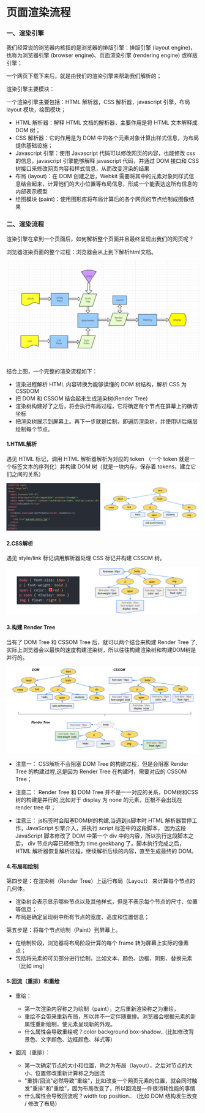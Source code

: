 # 页面渲染流程

### 一、渲染引擎
我们经常说的浏览器内核指的是浏览器的排版引擎：排版引擎 (layout engine)，也称为浏览器引擎 (browser engine)、页面渲染引擎 (rendering engine) 或样版引擎；

一个网页下载下来后，就是由我们的渲染引擎来帮助我们解析的；

渲染引擎主要模块：

一个渲染引擎主要包括：HTML 解析器，CSS 解析器，javascript 引擎，布局 layout 模块，绘图模块；

- HTML 解析器：解释 HTML 文档的解析器，主要作用是将 HTML 文本解释成 DOM 树；
- CSS 解析器：它的作用是为 DOM 中的各个元素对象计算出样式信息，为布局提供基础设施；
- Javascript 引擎：使用 Javascript 代码可以修改网页的内容，也能修改 css 的信息，javascript 引擎能够解释 javascript 代码，并通过 DOM 接口和 CSS 树接口来修改网页内容和样式信息，从而改变渲染的结果
- 布局 (layout)：在 DOM 创建之后，Webkit 需要将其中的元素对象同样式信息结合起来，计算他们的大小位置等布局信息，形成一个能表达这所有信息的内部表示模型
- 绘图模块 (paint)：使用图形库将布局计算后的各个网页的节点绘制成图像结果



### 二、渲染流程
渲染引擎在拿到一个页面后，如何解析整个页面并且最终呈现出我们的网页呢？

浏览器渲染页面的整个过程：浏览器会从上到下解析html文档。

![alt text](image/img1.png)

结合上图，一个完整的渲染流程如下：

- 渲染进程解析 HTML 内容转换为能够读懂的 DOM 树结构，解析 CSS 为 CSSDOM
- 把 DOM 和 CSSOM 结合起来生成渲染树(Render Tree)
- 渲染树构建好了之后，将会执行布局过程，它将确定每个节点在屏幕上的确切坐标
- 把渲染树展示到屏幕上。再下一步就是绘制，即遍历渲染树，并使用UI后端层绘制每个节点。

#### 1.HTML解析
遇见 HTML 标记，调用 HTML 解析器解析为对应的 token （一个 token 就是一个标签文本的序列化）并构建 DOM 树（就是一块内存，保存着 tokens，建立它们之间的关系）

![alt text](image/img2.png)

#### 2.CSS解析
遇见 style/link 标记调用解析器处理 CSS 标记并构建 CSSOM 树。

![alt text](image/img3.png)

#### 3.构建 Render Tree
当有了 DOM Tree 和 CSSOM Tree 后，就可以两个结合来构建 Render Tree 了,实际上浏览器会以最快的速度构建渲染树，所以往往构建渲染树和构建DOM树是并行的。

![alt text](image/img4.png)

- 注意一： CSS解析不会阻塞 DOM Tree 的构建过程，但是会阻塞 Render Tree 的构建过程,这是因为 Render Tree 在构建时，需要对应的 CSSOM Tree；

- 注意二： Render Tree 和 DOM Tree 并不是一一对应的关系，DOM树和CSS树的构建是并行的,比如对于 display 为 none 的元素，压根不会出现在 render tree 中；

- 注意三： js标签时会阻塞DOM树的构建,当遇到js脚本时 HTML 解析器暂停工作，JavaScript 引擎介入，并执行 script 标签中的这段脚本， 因为这段 JavaScript 脚本修改了 DOM 中第一个 div 中的内容，所以执行这段脚本之后， div 节点内容已经修改为 time.geekbang 了。脚本执行完成之后，HTML 解析器恢复解析过程，继续解析后续的内容，直至生成最终的 DOM。

#### 4.布局和绘制

第四步是：在渲染树（Render Tree）上运行布局（Layout） 来计算每个节点的几何体。

- 渲染树会表示显示哪些节点以及其他样式，但是不表示每个节点的尺寸、位置等信息；
- 布局是确定呈现树中所有节点的宽度、高度和位置信息；

第五步是：将每个节点绘制（Paint）到屏幕上。

- 在绘制阶段，浏览器将布局阶段计算的每个 frame 转为屏幕上实际的像素点；
- 包括将元素的可见部分进行绘制，比如文本、颜色、边框、阴影、替换元素（比如 img）

#### 5.回流（重排）和重绘

- 重绘：

  - 第一次渲染内容称之为绘制（paint），之后重新渲染称之为重绘，
  - 重绘不会带来重新布局，所以并不一定伴随重排。浏览器会根据元素的新属性重新绘制，使元素呈现新的外观。
  - 什么属性会导致重绘呢？color background box-shadow.. (比如修改背景色、文字颜色、边框颜色、样式等)

- 回流（重排）：

  - 第一次确定节点的大小和位置，称之为布局（layout），之后对节点的大小、位置修改重新计算称之为回流
  - "重排/回流"必然导致"重绘"，比如改变一个网页元素的位置，就会同时触发"重排"和"重绘"，因为布局改变了，所以回流是一件很消耗性能的事情
  - 什么属性会导致回流呢？width top position.. （比如 DOM 结构发生改变 / 修改了布局）
